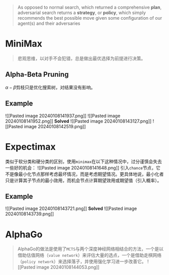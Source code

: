 >As opposed to normal search, which returned a comprehensive **plan**, adversarial search returns a **strategy**, or **policy**, which simply recommends the best possible move given some configuration of
our agent(s) and their adversaries
# MiniMax

 > 悲观思维，以对手不会犯错，总是做出最优选择为前提进行决策。
 
 ## Alpha-Beta Pruning
 $\alpha-\beta$剪枝只是优化搜索树，对结果没有影响。
 ## Example
 ![[Pasted image 20240108141937.png]]
 ![[Pasted image 20240108141952.png]]
 **Solved**
 ![[Pasted image 20240108143127.png]]
 ![[Pasted image 20240108142519.png]]
# Expectimax
类似于软分类和硬分类的区别，使用`minimax`在以下这种情况中，过分谨慎会失去一些好的机会：
![[Pasted image 20240108141648.png]]
引入`chance`节点，它不是像最小化节点那样考虑最坏情况，而是考虑期望情况。更具体地说，最小化者只是计算其子节点的最小效用，而机会节点计算期望效用或期望值（引入概率）。
## Example
![[Pasted image 20240108143721.png]]
**Solved**
![[Pasted image 20240108143739.png]]
# AlphaGo

> AlphaGo的做法是使用了`MCTS`与两个深度神经网络相结合的方法，一个是以借助估值网络（`value network`）来评估大量的选点，一个是借助走棋网络（`policy network`）来选择落子，并使用强化学习进一步改善它。
![[Pasted image 20240108144053.png]]